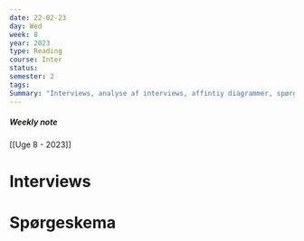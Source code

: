 ```yaml
---
date: 22-02-23
day: Wed
week: 8
year: 2023
type: Reading
course: Inter
status: 
semester: 2
tags:
Summary: "Interviews, analyse af interviews, affintiy diagrammer, spørgeskema"
---
```

##### Weekly note
[[Uge 8 - 2023]]

#  Interviews

# Spørgeskema 
